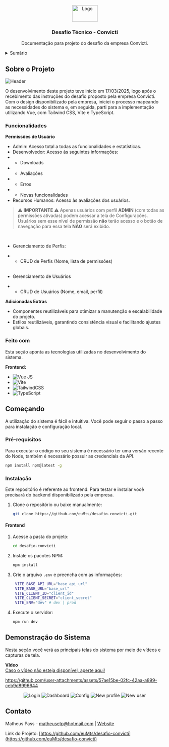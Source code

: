 <div align="center">
  <a href="https://github.com/euMts/desafio-convicti">
    <img src="/assets/app-logo.png" alt="Logo" width="81" height="52">
  </a>

  <h3 align="center">Desafio Técnico - Convicti</h3>

  <p align="center">
    Documentação para projeto do desafio da empresa Convicti.
  </p>
</div>

<details>
  <summary>Sumário</summary>
  <ol>
    <li>
      <a href="#sobre-o-projeto">Sobre o Projeto</a>
      <ul>
        <li><a href="#funcionalidades">Funcionalidades</a></li>
        <li><a href="#feito-com">Tecnologias Utilizadas</a></li>
      </ul>
    </li>
    <li>
      <a href="#comecando">Começando</a>
      <ul>
        <li><a href="#pre-requisitos">Pré-requisitos</a></li>
        <li><a href="#instalacao">Instalação</a></li>
      </ul>
    </li>
    <li><a href="#demonstracao">Demonstração do Sistema</a></li>
    <li><a href="#contato">Contato</a></li>
  </ol>
</details>

## Sobre o Projeto

<div id="sobre-o-projeto"></div>

![Header](/assets/dashboard-preview.jpg)

O desenvolvimento deste projeto teve início em 17/03/2025, logo após o recebimento das instruções do desafio proposto pela empresa Convicti. Com o design disponibilizado pela empresa, iniciei o processo mapeando as necessidades do sistema e, em seguida, parti para a implementação utilizando Vue, com Tailwind CSS, Vite e TypeScript.

<div id="funcionalidades"></div>

### Funcionalidades

**Permissões de Usuário**

- Admin: Acesso total a todas as funcionalidades e estatísticas.
- Desenvolvedor: Acesso às seguintes informações:
- - Downloads
- - Avaliações
- - Erros
- - Novas funcionalidades
- Recursos Humanos: Acesso às avaliações dos usuários.<br>
> ⚠️ **IMPORTANTE** ⚠️
> Apenas usuários com perfil **ADMIN** (com todas as permissões ativadas) podem acessar a tela de Configurações. Usuários sem esse nível de permissão **não** terão acesso e o botão de navegação para essa tela **NÃO** será exibido.
<br>

- Gerenciamento de Perfis:
- - CRUD de Perfis (Nome, lista de permissões)<br><br>

- Gerenciamento de Usuários
- - CRUD de Usuários (Nome, email, perfil)


**Adicionadas Extras**

- Componentes reutilizáveis para otimizar a manutenção e escalabilidade do projeto.
- Estilos reutilizáveis, garantindo consistência visual e facilitando ajustes globais.

<div id="feito-com"></div>

### Feito com

Esta seção aponta as tecnologias utilizadas no desenvolvimento do sistema.

**Frontend:**
- ![Vue JS](https://img.shields.io/badge/Vue.js-35495E?style=for-the-badge&logo=vuedotjs&logoColor=4FC08D)
- ![Vite](https://img.shields.io/badge/Vite-646CFF?style=for-the-badge&logo=Vite&logoColor=white)
- ![TailwindCSS](https://img.shields.io/badge/tailwindcss-%2338B2AC.svg?style=for-the-badge&logo=tailwind-css&logoColor=white)
- ![TypeScript](https://img.shields.io/badge/typescript-%23007ACC.svg?style=for-the-badge&logo=typescript&logoColor=white)

<div id="comecando"></div>

## Começando

A utilização do sistema é fácil e intuitiva. Você pode seguir o passo a passo para instalação e configuração local.

<div id="pre-requisitos"></div>

### Pré-requisitos

Para executar o código no seu sistema é necessário ter uma versão recente do Node, também é necessário possuir as credenciais da API.

```sh
npm install npm@latest -g
```

<div id="instalacao"></div>

### Instalação

Este repositório é referente ao frontend. Para testar e instalar você precisará do backend disponibilizado pela empresa.

1. Clone o repositório ou baixe manualmente:
   ```sh
   git clone https://github.com/euMts/desafio-convicti.git
   ```

#### Frontend

1. Acesse a pasta do projeto:

   ```sh
   cd desafio-convicti
   ```

2. Instale os pacotes NPM:

   ```sh
   npm install
   ```

3. Crie o arquivo `.env` e preencha com as informações:

   ```sh
    VITE_BASE_API_URL="base_api_url"
    VITE_BASE_URL="base_url"
    VITE_CLIENT_ID="client_id"
    VITE_CLIENT_SECRET="client_secret"
    VITE_ENV="dev" # dev | prod 
   ```

4. Execute o servidor:

   ```bash
   npm run dev
   ```

<!-- USAGE EXAMPLES -->

<div id="demonstracao"></div>

## Demonstração do Sistema

Nesta seção você verá as principais telas do sistema por meio de vídeos e capturas de tela.

**Vídeo**<br>
<a href="https://www.youtube.com/watch?v=C4O8dzr4POk" target="_blank" rel="noopener noreferrer">
  Caso o vídeo não esteja disponível, aperte aqui!
</a>

https://github.com/user-attachments/assets/57ae15be-02fc-42aa-a899-ceb9d8996644

<div align="center">

![Login](/assets/login-preview.jpg)
![Dashboard](/assets/dashboard-preview.jpg)
![Config](/assets/config-preview.jpg)
![New profile](/assets/new-profile-preview.jpg)
![New user](/assets/new-user-preview.jpg)

</div>

<div id="contato"></div>

## Contato

Matheus Pass - [matheusetp@hotmail.com](mailto:matheusetp@hotmail.com) | [Website](https://matheuspass.dev)

Link do Projeto: [https://github.com/euMts/desafio-convicti](https://github.com/euMts/desafio-convicti)
